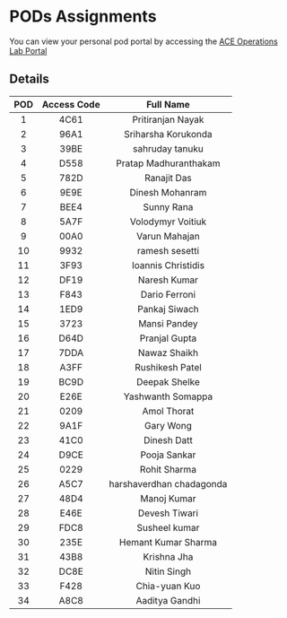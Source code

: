 # PODs Assignments

You can view your personal pod portal by accessing the
<a href="https://ops-portal.ace.aviatrixlab.com/" target="_blank">ACE Operations Lab Portal</a>

## Details
| **POD** | **Access Code** |       **Full Name**      |
|:-------:|:---------------:|:------------------------:|
|    1    |       4C61      | Pritiranjan Nayak        |
|    2    |       96A1      | Sriharsha Korukonda      |
|    3    |       39BE      | sahruday tanuku          |
|    4    |       D558      | Pratap Madhuranthakam    |
|    5    |       782D      | Ranajit Das              |
|    6    |       9E9E      | Dinesh Mohanram          |
|    7    |       BEE4      | Sunny Rana               |
|    8    |       5A7F      | Volodymyr Voitiuk        |
|    9    |       00A0      | Varun Mahajan            |
|    10   |       9932      | ramesh sesetti           |
|    11   |       3F93      | Ioannis Christidis       |
|    12   |       DF19      | Naresh Kumar             |
|    13   |       F843      | Dario Ferroni            |
|    14   |       1ED9      | Pankaj Siwach            |
|    15   |       3723      | Mansi Pandey             |
|    16   |       D64D      | Pranjal Gupta            |
|    17   |       7DDA      | Nawaz Shaikh             |
|    18   |       A3FF      | Rushikesh Patel          |
|    19   |       BC9D      | Deepak Shelke            |
|    20   |       E26E      | Yashwanth Somappa        |
|    21   |       0209      | Amol Thorat              |
|    22   |       9A1F      | Gary Wong                |
|    23   |       41C0      | Dinesh Datt              |
|    24   |       D9CE      | Pooja Sankar             |
|    25   |       0229      | Rohit Sharma             |
|    26   |       A5C7      | harshaverdhan chadagonda |
|    27   |       48D4      | Manoj Kumar              |
|    28   |       E46E      | Devesh Tiwari            |
|    29   |       FDC8      | Susheel kumar            |
|    30   |       235E      | Hemant Kumar Sharma      |
|    31   |       43B8      | Krishna Jha              |
|    32   |       DC8E      | Nitin Singh              |
|    33   |       F428      | Chia-yuan Kuo            |
|    34   |       A8C8      | Aaditya Gandhi           |